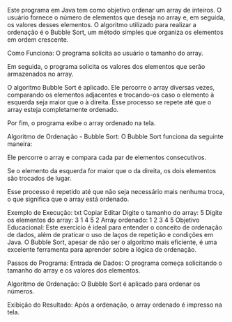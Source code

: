 Este programa em Java tem como objetivo ordenar um array de inteiros. O usuário fornece o número de elementos que deseja no array e, em seguida, os valores desses elementos. O algoritmo utilizado para realizar a ordenação é o Bubble Sort, um método simples que organiza os elementos em ordem crescente.

Como Funciona:
O programa solicita ao usuário o tamanho do array.

Em seguida, o programa solicita os valores dos elementos que serão armazenados no array.

O algoritmo Bubble Sort é aplicado. Ele percorre o array diversas vezes, comparando os elementos adjacentes e trocando-os caso o elemento à esquerda seja maior que o à direita. Esse processo se repete até que o array esteja completamente ordenado.

Por fim, o programa exibe o array ordenado na tela.

Algoritmo de Ordenação - Bubble Sort:
O Bubble Sort funciona da seguinte maneira:

Ele percorre o array e compara cada par de elementos consecutivos.

Se o elemento da esquerda for maior que o da direita, os dois elementos são trocados de lugar.

Esse processo é repetido até que não seja necessário mais nenhuma troca, o que significa que o array está ordenado.

Exemplo de Execução:
txt
Copiar
Editar
Digite o tamanho do array: 5
Digite os elementos do array:
3 1 4 5 2
Array ordenado:
1 2 3 4 5
Objetivo Educacional:
Este exercício é ideal para entender o conceito de ordenação de dados, além de praticar o uso de laços de repetição e condições em Java. O Bubble Sort, apesar de não ser o algoritmo mais eficiente, é uma excelente ferramenta para aprender sobre a lógica de ordenação.

Passos do Programa:
Entrada de Dados: O programa começa solicitando o tamanho do array e os valores dos elementos.

Algoritmo de Ordenação: O Bubble Sort é aplicado para ordenar os números.

Exibição do Resultado: Após a ordenação, o array ordenado é impresso na tela.
